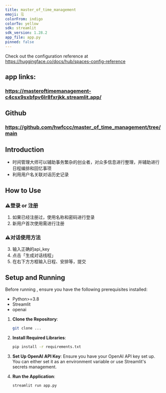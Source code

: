```yaml
---
title: master_of_time_management
emoji: 🗒️
colorFrom: indigo
colorTo: yellow
sdk: streamlit
sdk_version: 1.28.2
app_file: app.py
pinned: false
---
```


Check out the configuration reference at https://huggingface.co/docs/hub/spaces-config-reference


## app links: 
### https://masteroftimemanagement-c4csx9sxbfpv6lr8fxrjkk.streamlit.app/

## Github
### https://github.com/hwfccc/master_of_time_management/tree/main

## Introduction

- 时间管理大师可以辅助事务繁杂的创业者，对众多信息进行整理，并辅助进行日程编排和回忆事项
- 利用用户名关联对话历史记录

## How to Use

### ⚠️登录 or 注册
1. 如果已经注册过，使用名称和密码进行登录
2. 新用户首次使用需进行注册

### ⚠️对话使用方法
3. 输入正确的api_key
4. 点击「生成对话线程」
5. 在右下方方框输入日程、安排等，提交

## Setup and Running

Before running , ensure you have the following prerequisites installed:

- Python>=3.8
- Streamlit
- openai


1. **Clone the Repository**:
   ```bash
   git clone ...
   ```

2. **Install Required Libraries**:
   ```bash
   pip install -r requirements.txt
   ```

3. **Set Up OpenAI API Key**:
   Ensure you have your OpenAI API key set up. You can either set it as an environment variable or use Streamlit's secrets management.

4. **Run the Application**:
   ```bash
   streamlit run app.py
   ```

